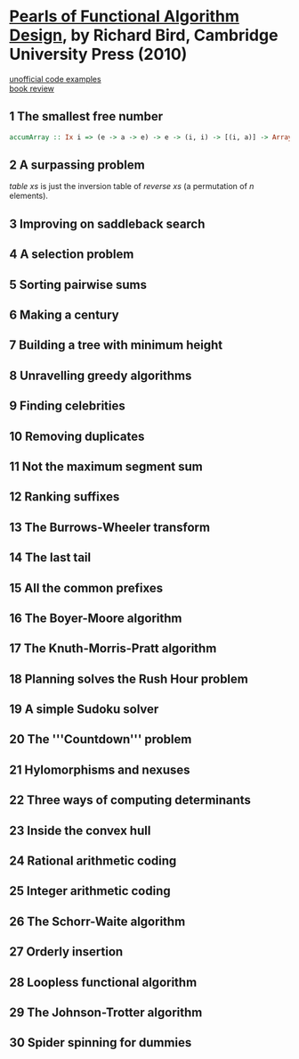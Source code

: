 # [Pearls of Functional Algorithm Design][homepage], by Richard Bird, Cambridge University Press (2010)

[unofficial code examples][code_examples]<br>
[book review][book_review]

[homepage]: http://www.cambridge.org/us/academic/subjects/computer-science/programming-languages-and-applied-logic/pearls-functional-algorithm-design
[code_examples]: https://github.com/derekmcloughlin/pearls
[book_review]: http://www.atamo.com/blog/how-to-read-pearls-by-richard-bird-1/

## 1 The smallest free number

```haskell
accumArray :: Ix i => (e -> a -> e) -> e -> (i, i) -> [(i, a)] -> Array i e
```

## 2 A surpassing problem

*table xs* is just the inversion table of *reverse xs* (a permutation of *n*
 elements).

## 3 Improving on saddleback search

## 4 A selection problem

## 5 Sorting pairwise sums

## 6 Making a century

## 7 Building a tree with minimum height

## 8 Unravelling greedy algorithms

## 9 Finding celebrities

## 10 Removing duplicates

## 11 Not the maximum segment sum

## 12 Ranking suffixes

## 13 The Burrows-Wheeler transform

## 14 The last tail

## 15 All the common prefixes

## 16 The Boyer-Moore algorithm

## 17 The Knuth-Morris-Pratt algorithm

## 18 Planning solves the Rush Hour problem

## 19 A simple Sudoku solver

## 20 The '''Countdown''' problem

## 21 Hylomorphisms and nexuses

## 22 Three ways of computing determinants

## 23 Inside the convex hull

## 24 Rational arithmetic coding

## 25 Integer arithmetic coding

## 26 The Schorr-Waite algorithm

## 27 Orderly insertion

## 28 Loopless functional algorithm

## 29 The Johnson-Trotter algorithm

## 30 Spider spinning for dummies

